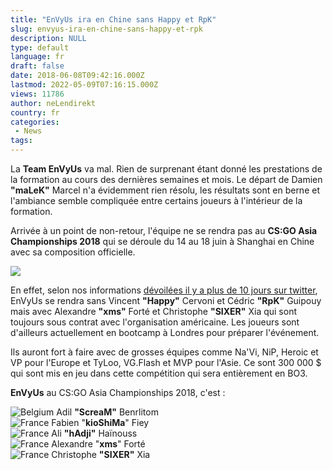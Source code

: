 ```yaml
---
title: "EnVyUs ira en Chine sans Happy et RpK"
slug: envyus-ira-en-chine-sans-happy-et-rpk
description: NULL
type: default
language: fr
draft: false
date: 2018-06-08T09:42:16.000Z
lastmod: 2022-05-09T07:16:15.000Z
views: 11786
author: neLendirekt
country: fr
categories:
 - News
tags:
---
```

La **Team EnVyUs** va mal. Rien de surprenant étant donné les prestations de la formation au cours des dernières semaines et mois. Le départ de Damien **"maLeK"** Marcel n'a évidemment rien résolu, les résultats sont en berne et l'ambiance semble compliquée entre certains joueurs à l'intérieur de la formation. 

Arrivée à un point de non-retour, l'équipe ne se rendra pas au **CS:GO Asia Championships 2018** qui se déroule du 14 au 18 juin à Shanghai en Chine avec sa composition officielle. 

![](https://flickshot-ue.s3.eu-west-2.amazonaws.com/flickshot/picture/5a1f686b0294a/pic.jpg)

En effet, selon nos informations [dévoilées il y a plus de 10 jours sur twitter](https://twitter.com/neLendirekt/status/1000766363340853249), EnVyUs se rendra sans Vincent **"Happy"** Cervoni et Cédric **"RpK"** Guipouy mais avec Alexandre **"xms"** Forté et Christophe **"SIXER"** Xia qui sont toujours sous contrat avec l'organisation américaine. Les joueurs sont d'ailleurs actuellement en bootcamp à Londres pour préparer l'événement.

Ils auront fort à faire avec de grosses équipes comme Na'Vi, NiP, Heroic et VP pour l'Europe et TyLoo, VG.Flash et MVP pour l'Asie. Ce sont 300 000 $ qui sont mis en jeu dans cette compétition qui sera entièrement en BO3.

**EnVyUs** au CS:GO Asia Championships 2018, c'est :

![Belgium](/images/countries/be.svg)⁠ Adil **"ScreaM"** Benrlitom  
![France](/images/countries/fr.svg)⁠ Fabien "**kioShiMa**" Fiey  
![France](/images/countries/fr.svg)⁠ Ali **"hAdji"** Haïnouss  
![France](/images/countries/fr.svg)⁠ Alexandre "**xms**" Forté  
![France](/images/countries/fr.svg)⁠ Christophe **"SIXER"** Xia
